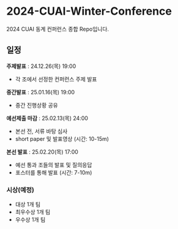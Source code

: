 # 2024-CUAI-Winter-Conference
2024 CUAI 동계 컨퍼런스 종합 Repo입니다.

## 일정
**주제발표** : 24.12.26(목) 19:00 
- 각 조에서 선정한 컨퍼런스 주제 발표

**중간발표** : 25.01.16(목) 19:00
- 중간 진행상황 공유

**예선제출 마감** : 25.02.13(목) 24:00 
- 본선 전, 서류 바탕 심사
- short paper 및 발표영상 (시간: 10-15m)

**본선 발표** : 25.02.20(목) 17:00 
- 예선 통과 조들의 발표 및 질의응답
- 포스터를 통해 발표 (시간: 7-10m)


### 시상(예정)
* 대상 1개 팀
* 최우수상 1개 팀
* 우수상 1개 팀

